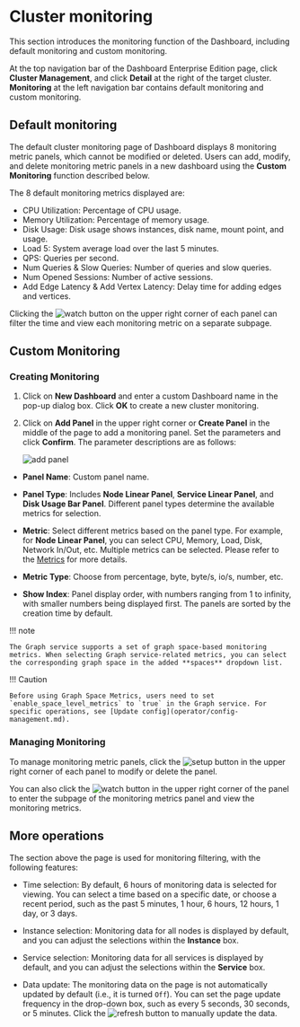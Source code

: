 # Cluster monitoring

This section introduces the monitoring function of the Dashboard, including default monitoring and custom monitoring.

At the top navigation bar of the Dashboard Enterprise Edition page, click **Cluster Management**, and click **Detail** at the right of the target cluster. **Monitoring** at the left navigation bar contains default monitoring and custom monitoring.

## Default monitoring

The default cluster monitoring page of Dashboard displays 8 monitoring metric panels, which cannot be modified or deleted. Users can add, modify, and delete monitoring metric panels in a new dashboard using the **Custom Monitoring** function described below.

The 8 default monitoring metrics displayed are:

- CPU Utilization: Percentage of CPU usage.
- Memory Utilization: Percentage of memory usage.
- Disk Usage: Disk usage shows instances, disk name, mount point, and usage.
- Load 5: System average load over the last 5 minutes.
- QPS: Queries per second.
- Num Queries & Slow Queries: Number of queries and slow queries.
- Num Opened Sessions: Number of active sessions.
- Add Edge Latency & Add Vertex Latency: Delay time for adding edges and vertices.

Clicking the ![watch](https://docs-cdn.nebula-graph.com.cn/figures/watch.png) button on the upper right corner of each panel can filter the time and view each monitoring metric on a separate subpage.

## Custom Monitoring

### Creating Monitoring

1. Click on **New Dashboard** and enter a custom Dashboard name in the pop-up dialog box. Click **OK** to create a new cluster monitoring.

2. Click on **Add Panel** in the upper right corner or **Create Panel** in the middle of the page to add a monitoring panel. Set the parameters and click **Confirm**. The parameter descriptions are as follows:

   ![add panel](https://docs-cdn.nebula-graph.com.cn/figures/ds-monitor-230621.png)

- **Panel Name**: Custom panel name.

- **Panel Type**: Includes **Node Linear Panel**, **Service Linear Panel**, and **Disk Usage Bar Panel**. Different panel types determine the available metrics for selection.

- **Metric**: Select different metrics based on the panel type. For example, for **Node Linear Panel**, you can select CPU, Memory, Load, Disk, Network In/Out, etc. Multiple metrics can be selected. Please refer to the [Metrics](../7.monitor-parameter.md) for more details.

- **Metric Type**: Choose from percentage, byte, byte/s, io/s, number, etc.

- **Show Index**: Panel display order, with numbers ranging from 1 to infinity, with smaller numbers being displayed first. The panels are sorted by the creation time by default.

!!! note

    The Graph service supports a set of graph space-based monitoring metrics. When selecting Graph service-related metrics, you can select the corresponding graph space in the added **spaces** dropdown list.

!!! Caution

    Before using Graph Space Metrics, users need to set `enable_space_level_metrics` to `true` in the Graph service. For specific operations, see [Update config](operator/config-management.md).

### Managing Monitoring

To manage monitoring metric panels, click the ![setup](https://docs-cdn.nebula-graph.com.cn/figures/Setup_cn.png) button in the upper right corner of each panel to modify or delete the panel.

You can also click the ![watch](https://docs-cdn.nebula-graph.com.cn/figures/watch.png) button in the upper right corner of the panel to enter the subpage of the monitoring metrics panel and view the monitoring metrics.

## More operations

The section above the page is used for monitoring filtering, with the following features:

- Time selection: By default, 6 hours of monitoring data is selected for viewing. You can select a time based on a specific date, or choose a recent period, such as the past 5 minutes, 1 hour, 6 hours, 12 hours, 1 day, or 3 days.

- Instance selection: Monitoring data for all nodes is displayed by default, and you can adjust the selections within the **Instance** box.

- Service selection: Monitoring data for all services is displayed by default, and you can adjust the selections within the **Service** box.

- Data update: The monitoring data on the page is not automatically updated by default (i.e., it is turned `Off`). You can set the page update frequency in the drop-down box, such as every 5 seconds, 30 seconds, or 5 minutes. Click the ![refresh](https://docs-cdn.nebula-graph.com.cn/figures/refresh-220616.png) button to manually update the data.